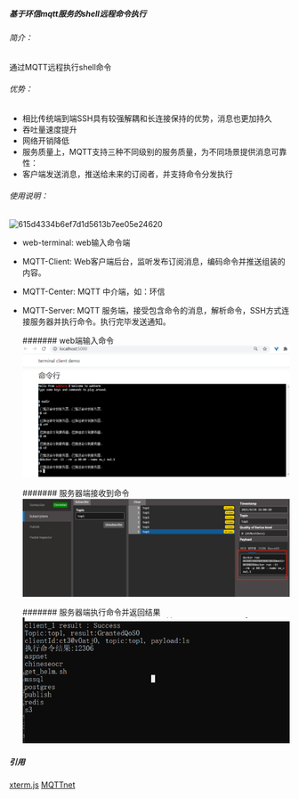 ##### 基于环信mqtt服务的shell远程命令执行

###### 简介：
 通过MQTT远程执行shell命令
###### 优势：
- 相比传统端到端SSH具有较强解耦和长连接保持的优势，消息也更加持久
- 吞吐量速度提升
- 网络开销降低
- 服务质量上，MQTT支持三种不同级别的服务质量，为不同场景提供消息可靠性：
- 客户端发送消息，推送给未来的订阅者，并支持命令分发执行
###### 使用说明：
![615d4334b6ef7d1d5613b7ee05e24620](resource/D3973F7D-C5B6-488E-8DA3-750CF80C842C.png)

- web-terminal:
 web输入命令端
- MQTT-Client:
 Web客户端后台，监听发布订阅消息，编码命令并推送组装的内容。
- MQTT-Center:
 MQTT 中介端，如：环信
- MQTT-Server:
 MQTT 服务端，接受包含命令的消息，解析命令，SSH方式连接服务器并执行命令。执行完毕发送通知。
 
 
  ####### web端输入命令
 ![cmd1](resources/cmd1.png)
  
  ####### 服务器端接收到命令
 ![mqtt-server-top1](resources/mqtt-server-top1.png)

   ####### 服务器端执行命令并返回结果
 ![cmd_server](resources/cmd_server.png)
 
 ##### 引用
 [xterm.js](https://github.com/xtermjs/xterm.js)
 [MQTTnet](https://github.com/chkr1011/MQTTnet)
 


